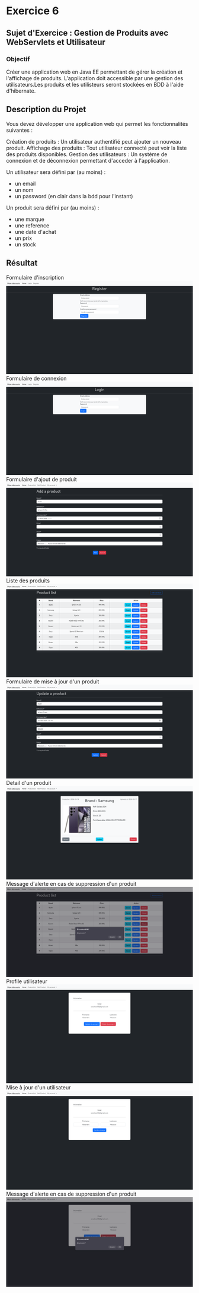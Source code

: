 # Exercice 6

## Sujet d'Exercice : Gestion de Produits avec WebServlets et Utilisateur

### Objectif
Créer une application web en Java EE permettant de gérer la création et l'affichage de produits. L'application doit accessible par une gestion des utilisateurs.Les produits et les utilisteurs seront stockées en BDD à l'aide d'hibernate.

## Description du Projet
Vous devez développer une application web qui permet les fonctionnalités suivantes :

Création de produits : Un utilisateur authentifié peut ajouter un nouveau produit.
Affichage des produits : Tout utilisateur connecté peut voir la liste des produits disponibles.
Gestion des utilisateurs : Un système de connexion et de déconnexion permettant d'acceder à l'application.

Un utilisateur sera défini par (au moins) :
- un email
- un nom
- un password (en clair dans la bdd pour l'instant)

Un produit sera défini par (au moins) :
- une marque
- une reference
- une date d'achat
- un prix
- un stock


## Résultat
Formulaire d'inscription
![Formulaire d'inscription](img/screenshotRegister.png 'register')
Formulaire de connexion
![Formulaire de connexion](img/screenshotLogin.png 'login')
Formulaire d'ajout de produit
![Formulaire d'ajout de produit](img/screenshotAddProduct.png 'add a product')
Liste des produits
![Liste des produits](img/screenshotProductList.png 'product list')
Formulaire de mise à jour d'un produit
![Formulaire de mise a jour d'un produit](img/screenshotUpdateProduct.png 'update product')
Detail d'un produit
![Detail d'un produit](img/screenshotDetailProduct.png 'product detail')
Message d'alerte en cas de suppression d'un produit
![Suppression produit](img/screenshotProductDeleteAlert.png 'confirm delete')
Profile utilisateur
![Profile utilisateur](img/screenshotUserProfile.png 'user profile')
Mise à jour d'un utilisateur
![Mise à jour d'un utilisateur](img/screenshotUserUpdate.png 'register')
Message d'alerte en cas de suppression d'un produit
![Message d'alerte en cas de suppression d'un produit](img/screenshotUserDeleteAlert.png 'register')